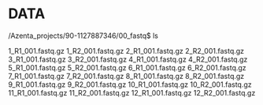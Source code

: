 # DATA
/Azenta_projects/90-1127887346/00_fastq$ ls


1_R1_001.fastq.gz
1_R2_001.fastq.gz
2_R1_001.fastq.gz
2_R2_001.fastq.gz
3_R1_001.fastq.gz
3_R2_001.fastq.gz
4_R1_001.fastq.gz
4_R2_001.fastq.gz
5_R1_001.fastq.gz
5_R2_001.fastq.gz
6_R1_001.fastq.gz
6_R2_001.fastq.gz
7_R1_001.fastq.gz
7_R2_001.fastq.gz
8_R1_001.fastq.gz
8_R2_001.fastq.gz
9_R1_001.fastq.gz
9_R2_001.fastq.gz
10_R1_001.fastq.gz
10_R2_001.fastq.gz
11_R1_001.fastq.gz
11_R2_001.fastq.gz
12_R1_001.fastq.gz
12_R2_001.fastq.gz